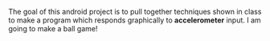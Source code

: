The goal of this android project is to pull together techniques shown in class to make a program which responds graphically to **accelerometer** input. I am going to make a ball game!
